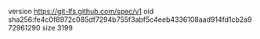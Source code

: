 version https://git-lfs.github.com/spec/v1
oid sha256:fe4c0f8972c085df7294b755f3abf5c4eeb4336108aad914fd1cb2a972961290
size 3199
